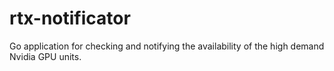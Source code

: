 # rtx-notificator
Go application for checking and notifying the availability of the high demand Nvidia GPU units.
